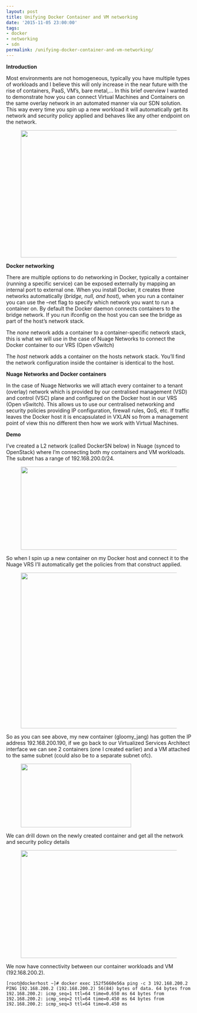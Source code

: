 ```yaml
---
layout: post
title: Unifying Docker Container and VM networking
date: '2015-11-05 23:00:00'
tags:
- docker
- networking
- sdn
permalink: /unifying-docker-container-and-vm-networking/
---
```


 **Introduction**

Most environments are not homogeneous, typically you have multiple types of workloads and I believe this will only increase in the near future with the rise of containers, PaaS, VM’s, bare metal,… In this brief overview I wanted to demonstrate how you can connect Virtual Machines and Containers on the same overlay network in an automated manner via our SDN solution. This way every time you spin up a new workload it will automatically get its network and security policy applied and behaves like any other endpoint on the network.

<figure class="kg-card kg-image-card"><img src=" __GHOST_URL__ /content/images/2021/08/dockervmnw1.png" class="kg-image" alt loading="lazy" width="1024" height="346" srcset=" __GHOST_URL__ /content/images/size/w600/2021/08/dockervmnw1.png 600w, __GHOST_URL__ /content/images/size/w1000/2021/08/dockervmnw1.png 1000w, __GHOST_URL__ /content/images/2021/08/dockervmnw1.png 1024w" sizes="(min-width: 720px) 720px"></figure>

**Docker networking**

There are multiple options to do networking in Docker, typically a container (running a specific service) can be exposed externally by mapping an internal port to external one. When you install Docker, it creates three networks automatically (_bridge, null, and host_), when you run a container you can use the –net flag to specify which network you want to run a container on. By default the Docker daemon connects containers to the bridge network. If you run ifconfig on the host you can see the bridge as part of the host’s network stack.

The _none_ network adds a container to a container-specific network stack, this is what we will use in the case of Nuage Networks to connect the Docker container to our VRS (Open vSwitch)

The _host_ network adds a container on the hosts network stack. You’ll find the network configuration inside the container is identical to the host.

**Nuage Networks and Docker containers**

In the case of Nuage Networks we will attach every container to a tenant (overlay) network which is provided by our centralised management (VSD) and control (VSC) plane and configured on the Docker host in our VRS (Open vSwitch). This allows us to use our centralised networking and security policies providing IP configuration, firewall rules, QoS, etc. If traffic leaves the Docker host it is encapsulated in VXLAN so from a management point of view this no different then how we work with Virtual Machines.

**Demo**

I’ve created a L2 network (called DockerSN below) in Nuage (synced to OpenStack) where I’m connecting both my containers and VM workloads. The subnet has a range of 192.168.200.0/24.

<figure class="kg-card kg-image-card"><img src=" __GHOST_URL__ /content/images/2021/08/dockervmnw2.png" class="kg-image" alt loading="lazy" width="1024" height="226" srcset=" __GHOST_URL__ /content/images/size/w600/2021/08/dockervmnw2.png 600w, __GHOST_URL__ /content/images/size/w1000/2021/08/dockervmnw2.png 1000w, __GHOST_URL__ /content/images/2021/08/dockervmnw2.png 1024w" sizes="(min-width: 720px) 720px"></figure>

So when I spin up a new container on my Docker host and connect it to the Nuage VRS I’ll automatically get the policies from that construct applied.

<figure class="kg-card kg-image-card"><img src=" __GHOST_URL__ /content/images/2021/08/dockervmnw3.png" class="kg-image" alt loading="lazy" width="1024" height="423" srcset=" __GHOST_URL__ /content/images/size/w600/2021/08/dockervmnw3.png 600w, __GHOST_URL__ /content/images/size/w1000/2021/08/dockervmnw3.png 1000w, __GHOST_URL__ /content/images/2021/08/dockervmnw3.png 1024w" sizes="(min-width: 720px) 720px"></figure>

So as you can see above, my new container (gloomy\_jang) has gotten the IP address 192.168.200.190, if we go back to our Virtualized Services Architect interface we can see 2 containers (one I created earlier) and a VM attached to the same subnet (could also be to a separate subnet ofc).

<figure class="kg-card kg-image-card"><img src=" __GHOST_URL__ /content/images/2021/08/dockervmnw4.png" class="kg-image" alt loading="lazy" width="300" height="173"></figure>

We can drill down on the newly created container and get all the network and security policy details

<figure class="kg-card kg-image-card"><img src=" __GHOST_URL__ /content/images/2021/08/dockervmnw5.png" class="kg-image" alt loading="lazy" width="1024" height="293" srcset=" __GHOST_URL__ /content/images/size/w600/2021/08/dockervmnw5.png 600w, __GHOST_URL__ /content/images/size/w1000/2021/08/dockervmnw5.png 1000w, __GHOST_URL__ /content/images/2021/08/dockervmnw5.png 1024w" sizes="(min-width: 720px) 720px"></figure>

We now have connectivity between our container workloads and VM (192.168.200.2).

    [root@dockerhost ~]# docker exec 152f5660e56a ping -c 3 192.168.200.2 PING 192.168.200.2 (192.168.200.2) 56(84) bytes of data. 64 bytes from 192.168.200.2: icmp_seq=1 ttl=64 time=0.650 ms 64 bytes from 192.168.200.2: icmp_seq=2 ttl=64 time=0.450 ms 64 bytes from 192.168.200.2: icmp_seq=3 ttl=64 time=0.450 ms

